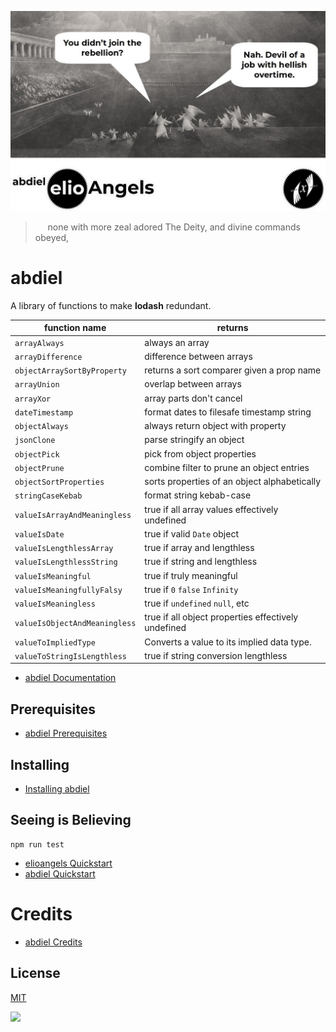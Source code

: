 ![](./postcard.jpg)

> &nbsp;&nbsp;&nbsp;&nbsp;&nbsp;none with more zeal adored The Deity,
> and divine commands obeyed,

# abdiel

A library of functions to make **lodash** redundant.

| function name                 | returns                                             |
| ----------------------------- | --------------------------------------------------- |
| `arrayAlways`                 | always an array                                     |
| `arrayDifference`             | difference between arrays                           |
| `objectArraySortByProperty`   | returns a sort comparer given a prop name           |
| `arrayUnion`                  | overlap between arrays                              |
| `arrayXor`                    | array parts don't cancel                            |
| `dateTimestamp`               | format dates to filesafe timestamp string           |
| `objectAlways`                | always return object with property                  |
| `jsonClone`                   | parse stringify an object                           |
| `objectPick`                  | pick from object properties                         |
| `objectPrune`                 | combine filter to prune an object entries           |
| `objectSortProperties`        | sorts properties of an object alphabetically        |
| `stringCaseKebab`             | format string kebab-case                            |
| `valueIsArrayAndMeaningless`  | true if all array values effectively undefined      |
| `valueIsDate`                 | true if valid `Date` object                         |
| `valueIsLengthlessArray`      | true if array and lengthless                        |
| `valueIsLengthlessString`     | true if string and lengthless                       |
| `valueIsMeaningful`           | true if truly meaningful                            |
| `valueIsMeaningfullyFalsy`    | true if `0` `false` `Infinity`                      |
| `valueIsMeaningless`          | true if `undefined` `null`, etc                     |
| `valueIsObjectAndMeaningless` | true if all object properties effectively undefined |
| `valueToImpliedType`          | Converts a value to its implied data type.          |
| `valueToStringIsLengthless`   | true if string conversion lengthless                |

- [abdiel Documentation](https://elioway.gitlab.io/elioangels/abdiel/)

## Prerequisites

- [abdiel Prerequisites](https://elioway.gitlab.io/elioangels/abdiel/prerequisites.html)

## Installing

- [Installing abdiel](https://elioway.gitlab.io/elioangels/abdiel/installing.html)

## Seeing is Believing

```
npm run test
```

- [elioangels Quickstart](https://elioway.gitlab.io/elioangels/quickstart.html)
- [abdiel Quickstart](https://elioway.gitlab.io/elioangels/abdiel/quickstart.html)

# Credits

- [abdiel Credits](https://elioway.gitlab.io/elioangels/abdiel/credits.html)

## License

[MIT](license)

![](https://elioway.gitlab.io/elioangels/abdiel/apple-touch-icon.png)
